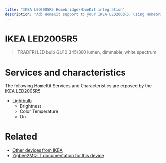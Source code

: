 ```yaml
---
title: "IKEA LED2005R5 Homebridge/HomeKit integration"
description: "Add HomeKit support to your IKEA LED2005R5, using Homebridge, Zigbee2MQTT and homebridge-z2m."
---
```

<!---
This file has been GENERATED using src/docgen/docgen.ts
DO NOT EDIT THIS FILE MANUALLY!
-->
# IKEA LED2005R5
> TRADFRI LED bulb GU10 345/380 lumen, dimmable, white spectrum


# Services and characteristics
The following HomeKit Services and Characteristics are exposed by
the IKEA LED2005R5

* [Lightbulb](../../light.md)
  * Brightness
  * Color Temperature
  * On


# Related
* [Other devices from IKEA](../index.md#ikea)
* [Zigbee2MQTT documentation for this device](https://www.zigbee2mqtt.io/devices/LED2005R5.html)